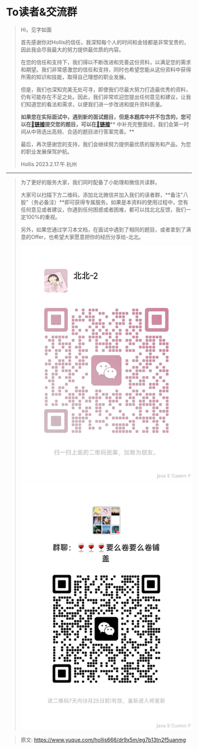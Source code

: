 # To读者&交流群

> Hi，见字如面
> 
> 首先感谢你对Hollis的信任，我深知每个人的时间和金钱都是非常宝贵的，因此我会尽我最大的努力提供最优质的内容。 
> 
> 在您的信任和支持下，我们得以不断改进和完善这份资料，以满足您的需求和期望。我们非常感激您的信任和支持，同时也希望您能从这份资料中获得所需的知识和技能，取得自己理想的职业发展。
> 
> 但是，我们也深知完美无处可寻，即使我们尽最大努力打造最优秀的资料，仍有可能存在不足之处。因此，我们非常欢迎您提出任何意见和建议，让我们知道您的看法和需求，以便我们进一步改进和提升资料质量。
> 
> **如果您在实际面试中，遇到新的面试题目，但是本题库中并不包含的，您可以在**[**🔗链接**](https://www.yuque.com/hollis666/dr9x5m/ok0q2nsuwk8v87nw)**提交您的题目，可以在**[**🔗链接**](https://www.yuque.com/hollis666/dr9x5m/ufh9o2s5n1xr9xno)** 中补充完整面经，我们会第一时间从中筛选出高频、合适的题目进行答案完善。**
> 
> 最后，再次感谢您的支持，我们会继续努力提供最优质的服务和产品，为您的职业发展保驾护航。
> 
> Hollis
> 2023.2.17.午.杭州


---


> 为了更好的服务大家，我们同时配备了小助理和微信共读群。
> 
> 大家可以扫描下方二维码，添加北北微信并加入我们的读者群，**备注"八股"（务必备注）**即可获得专属服务。如果是本资料的使用过程中，您有任何意见或者建议，你遇到任何困惑或者困难，都可以找北北反馈，我们一定100%的重视。
> 
> 另外，如果您通过学习本文档，在面试中遇到了相同的题目，或者拿到了满意的Offer，也希望大家愿意把你的经历分享给-北北。
> 
> ![ff5c5ecdc4937b9d657b3cd20aa0179.jpg](./img/kf67qgkWQdxriq9K/1718856791458-ee7145ca-adb7-4302-824f-9d1c5704e157-361585.jpeg)![image.png](./img/kf67qgkWQdxriq9K/1723942896245-7e6e31f9-6035-475e-aed9-752c3797a8ae-169787.jpeg)




> 原文: <https://www.yuque.com/hollis666/dr9x5m/eg7b13tn2f5uanmg>